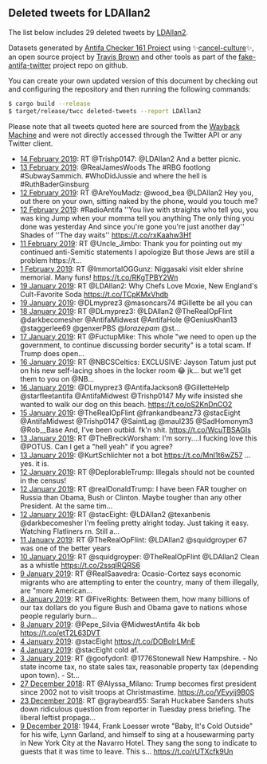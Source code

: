 ## Deleted tweets for LDAllan2

The list below includes 29 deleted tweets by
[LDAllan2](https://twitter.com/LDAllan2).



Datasets generated by [Antifa Checker 161 Project](https://twitter.com/antifacheck161) using ✨[cancel-culture](https://github.com/travisbrown/cancel-culture)✨, an open source project by 
[Travis Brown](https://twitter.com/travisbrown) and other tools as part of the 
[fake-antifa-twitter](https://github.com/antifacheck161/fake-antifa-twitter) project repo on github.

You can create your own updated version of this document by checking out and configuring the
repository and then running the following commands:

```bash
$ cargo build --release
$ target/release/twcc deleted-tweets --report LDAllan2
```

Please note that all tweets quoted here are sourced from the
[Wayback Machine](https://web.archive.org) and were not directly accessed through the Twitter API or
any Twitter client.

* [14 February 2019](https://web.archive.org/web/20190214043735/https://twitter.com/LDAllan2/status/1095904866080296960): RT @Trishp0147: @LDAllan2 And a better picnic. <!--1095904866080296960-->
* [13 February 2019](https://web.archive.org/web/20190213201449/https://twitter.com/LDAllan2/status/1095778340735209472): @RealJamesWoods The #RBG footlong #SubwaySammich. #WhoDidJussie and where the hell is #RuthBaderGinsburg <!--1095778340735209472-->
* [12 February 2019](https://web.archive.org/web/20190212201100/https://twitter.com/LDAllan2/status/1095414992361406464): RT @AreYouMadz: @wood_bea @LDAllan2 Hey you, out there on your own, sitting naked by the phone, would you touch me? <!--1095414992361406464-->
* [12 February 2019](https://web.archive.org/web/20190212190039/https://twitter.com/LDAllan2/status/1095397288208404481): #RadioAntifa  ''You live with straights who tell you, you was king Jump when your momma tell you anything The only thing you done was yesterday And since you're gone you're just another day'' Shades of ''The day waits'' https://t.co/rxKaahw3Hf <!--1095397288208404481-->
* [11 February 2019](https://web.archive.org/web/20190211221101/https://twitter.com/LDAllan2/status/1095082807695556608): RT @Uncle_Jimbo: Thank you for pointing out my continued anti-Semitic statements I apologize  But those Jews are  still a problem https://t… <!--1095082807695556608-->
* [ 1 February 2019](https://web.archive.org/web/20190201011546/https://twitter.com/LDAllan2/status/1091143035029733378): RT @ImmortalOGGunz: Niggasaki visit elder shrine memorial. Many funs! https://t.co/RKgTPBY2Wn <!--1091143035029733378-->
* [19 January 2019](https://web.archive.org/web/20190119065409/https://twitter.com/LDAllan2/status/1086517149714313216): RT @LDAllan2: Why Chefs Love Moxie, New England's Cult-Favorite Soda https://t.co/TCpKMxVhdb <!--1086517149714313216-->
* [19 January 2019](https://web.archive.org/web/20190119064817/https://twitter.com/LDAllan2/status/1086515673336029185): @DLmyprez3 @masoncars74 #Gillette be all you can <!--1086515673336029185-->
* [18 January 2019](https://web.archive.org/web/20190118012345/https://twitter.com/LDAllan2/status/1086071613949267971): RT @DLmyprez3: @LDAllan2 @TheRealOpFlint @darkbecomesher @AntifaMidwest @AntifaHole @GeniusKhan13 @staggerlee69 @genxerPBS @_lorazepam_ @st… <!--1086071613949267971-->
* [17 January 2019](https://web.archive.org/web/20190117031558/https://twitter.com/LDAllan2/status/1085737466357702656): RT @FuctupMike: This whole "we need to open up the government, to continue discussing border security" is a total scam.  If Trump does open… <!--1085737466357702656-->
* [16 January 2019](https://web.archive.org/web/20190116225728/https://twitter.com/LDAllan2/status/1085672412681850881): RT @NBCSCeltics: EXCLUSIVE: Jayson Tatum just put on his new self-lacing shoes in the locker room 😂  jk... but we'll get them to you on @NB… <!--1085672412681850881-->
* [16 January 2019](https://web.archive.org/web/20190116024117/https://twitter.com/LDAllan2/status/1085366350145572864): @DLmyprez3 @AntifaJackson8 @GilletteHelp @starfleetantifa @AntifaMidwest @Trishp0147 My wife insisted she wanted to walk our dog on this beach. https://t.co/oS2KnDnCO2 <!--1085366350145572864-->
* [15 January 2019](https://web.archive.org/web/20190115041320/https://twitter.com/LDAllan2/status/1085027127400038400): @TheRealOpFlint @frankandbeanz73 @stacEight @AntifaMidwest @Trishp0147 @SaintLag @maul235 @SadHomonym3 @Rob__Base And, I've been outbid. fk'n shit. https://t.co/WcuTBSAGIs <!--1085027127400038400-->
* [13 January 2019](https://web.archive.org/web/20190113014903/https://twitter.com/LDAllan2/status/1084266041591713793): RT @TheBreckWorsham: I'm sorry....I fucking love this @POTUS.  Can I get a "hell yeah" if you agree? <!--1084266041591713793-->
* [13 January 2019](https://web.archive.org/web/20190113010634/https://twitter.com/LDAllan2/status/1084255350327570432): @KurtSchlichter not a bot https://t.co/MnI1t6wZ57 … yes. it is. <!--1084255350327570432-->
* [12 January 2019](https://web.archive.org/web/20190112231428/https://twitter.com/LDAllan2/status/1084227139413704706): RT @DeplorableTrump: Illegals should not be counted in the census! <!--1084227139413704706-->
* [12 January 2019](https://web.archive.org/web/20190112230832/https://twitter.com/LDAllan2/status/1084225646245675008): RT @realDonaldTrump: I have been FAR tougher on Russia than Obama, Bush or Clinton. Maybe tougher than any other President. At the same tim… <!--1084225646245675008-->
* [12 January 2019](https://web.archive.org/web/20190112200313/https://twitter.com/LDAllan2/status/1084179009771065345): RT @stacEight: @LDAllan2 @texanbenis @darkbecomesher I'm feeling pretty alright today. Just taking it easy. Watching Flatliners rn. Still a… <!--1084179009771065345-->
* [11 January 2019](https://web.archive.org/web/20190111064306/https://twitter.com/LDAllan2/status/1083615265957527552): RT @TheRealOpFlint: @LDAllan2 @squidgroyper 67 was one of the better years <!--1083615265957527552-->
* [10 January 2019](https://web.archive.org/web/20190110044504/https://twitter.com/LDAllan2/status/1083223174060429314): RT @squidgroyper: @TheRealOpFlint @LDAllan2 Clean as a whistle https://t.co/2ssqlRQRS6 <!--1083223174060429314-->
* [ 9 January 2019](https://web.archive.org/web/20190109060906/https://twitter.com/LDAllan2/status/1082881933854560257): RT @RealSaavedra: Ocasio-Cortez says economic migrants who are attempting to enter the country, many of them illegally, are "more American… <!--1082881933854560257-->
* [ 8 January 2019](https://web.archive.org/web/20190108195257/https://twitter.com/LDAllan2/status/1082726874650951680): RT @FiveRights: Between them, how many billions of our tax dollars do you figure Bush and Obama gave to nations whose people regularly burn… <!--1082726874650951680-->
* [ 8 January 2019](https://web.archive.org/web/20190108001710/https://twitter.com/LDAllan2/status/1082430979074113537): @Pepe_SiIvia @MidwestAntifa 4k bob https://t.co/etT2L63DVT <!--1082430979074113537-->
* [ 4 January 2019](https://web.archive.org/web/20190104033214/https://twitter.com/LDAllan2/status/1081030517720563712): @stacEight https://t.co/DOBoIrLMnE <!--1081030517720563712-->
* [ 4 January 2019](https://web.archive.org/web/20190104032741/https://twitter.com/LDAllan2/status/1081029372692361217): @stacEight cold af. <!--1081029372692361217-->
* [ 3 January 2019](https://web.archive.org/web/20190103230840/https://twitter.com/LDAllan2/status/1080964189030662144): RT @goofydon1: @1776Stonewall New Hampshire. - No state income tax, no state sales tax, reasonable property tax (depending upon town). - St… <!--1080964189030662144-->
* [27 December 2018](https://web.archive.org/web/20181227193056/https://twitter.com/LDAllan2/status/1078372679550468097): RT @Alyssa_Milano: Trump becomes first president since 2002 not to visit troops at Christmastime. https://t.co/VEyyij9B0S <!--1078372679550468097-->
* [23 December 2018](https://web.archive.org/web/20181223022007/https://twitter.com/LDAllan2/status/1076663714617720833): RT @graybeard55: Sarah Huckabee Sanders shuts down ridiculous question from reporter in Tuesday press briefing. The liberal leftist propaga… <!--1076663714617720833-->
* [ 9 December 2018](https://web.archive.org/web/20181209045054/https://twitter.com/LDAllan2/status/1071628230350774272): 1944, Frank Loesser wrote "Baby, It's Cold Outside" for his wife, Lynn Garland, and himself to sing at a housewarming party in New York City at the Navarro Hotel. They sang the song to indicate to guests that it was time to leave. This s... https://t.co/rUTXcfk9Un <!--1071628230350774272-->
